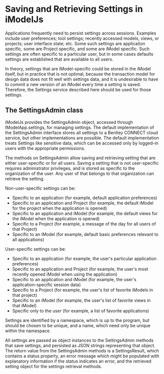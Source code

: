 # Saving and Retrieving Settings in iModelJs

Applications frequently need to persist settings across sessions. Examples include user preferences; tool settings; recently accessed models, views, or projects; user interface state; etc. Some such settings are application specific, some are Project specific, and some are iModel specific. Such settings are often specific to a particular user, but in some cases defaults settings are established that are available to all users.

In theory, settings that are iModel-specific could be stored in the iModel itself, but in practice that is not optimal, because the transaction model for design data does not fit well with settings data, and it is undesirable to have to commit a new version of an iModel every time a setting is saved. Therefore, the Settings service described here should be used for those settings.

## The SettingsAdmin class

iModelJs provides the SettingsAdmin object, accessed through IModelApp.settings, for managing settings. The default implementation of the SettingsAdmin interface stores all settings to a Bentley CONNECT cloud service, but other implementations are possible. The default implementation treats Settings like sensitive data, which can be accessed only by logged-in users with the appropriate permissions.

The methods on SettingsAdmin allow saving and retrieving setting that are either user-specific or for all users. Saving a setting that is not user-specific requires administrator privileges, and is stored as specific to the organization of the user. Any user of that belongs to that organization can retrieve the setting.

Non-user-specific settings can be:

  * Specific to an application (for example, default application preferences)
  * Specific to an application and Project (for example, the default iModel for the project when the application is opened)
  * Specific to an application and iModel (for example, the default views for the iModel when the application is opened)
  * Specific to a Project (for example, a message of the day for all users of that Project)
  * Specific to an iModel (for example, default basic preferences relevant to all applications)

User-specific settings can be:

  * Specific to an application (for example, the user's particular application preferences)
  * Specific to an application and Project (for example, the user's most recently opened iModel when using the application)
  * Specific to an application and iModel (for example, the user's application-specific session data)
  * Specific to a Project (for example, the user's list of favorite iModels in that project)
  * Specific to an iModel (for example, the user's list of favorite views in that iModel)
  * Specific only to the user (for example, a list of favorite applications)

Settings are identified by a namespace, which is up to the program, but should be chosen to be unique, and a name, which need only be unique within the namespace.

All settings are passed as object instances to the SettingsAdmin methods that save settings, and persisted as JSON strings representing that object. The return value from the SettingsAdmin methods is a SettingsResult, which contains a status property, an error message which might be populated with explanatory information if the status indicates an error, and the retrieved setting object for the settings retrieval methods.
